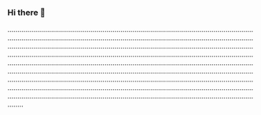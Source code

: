 ### Hi there 👋

....................................................................................................................................................................................................................................................................................................................................................................................................................................................................................................................................................................................................................................................................................................................................................................................................................................................................................................................................................................................................................................................................................................................................................................